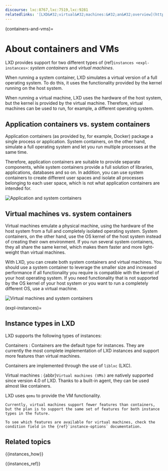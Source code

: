 ```yaml
---
discourse: lxc:8767,lxc:7519,lxc:9281
relatedlinks: '[LXD&#32;virtual&#32;machines:&#32;an&#32;overview](https://ubuntu.com/blog/lxd-virtual-machines-an-overview)'
---
```


(containers-and-vms)=
# About containers and VMs

LXD provides support for two different types of {ref}`instances <expl-instances>`: *system containers* and *virtual machines*.

When running a system container, LXD simulates a virtual version of a full operating system. To do this, it uses the functionality provided by the kernel running on the host system.

When running a virtual machine, LXD uses the hardware of the host system, but the kernel is provided by the virtual machine. Therefore, virtual machines can be used to run, for example, a different operating system.

## Application containers vs. system containers

Application containers (as provided by, for example, Docker) package a single process or application. System containers, on the other hand, simulate a full operating system and let you run multiple processes at the same time.

Therefore, application containers are suitable to provide separate components, while system containers provide a full solution of libraries, applications, databases and so on. In addition, you can use system containers to create different user spaces and isolate all processes belonging to each user space, which is not what application containers are intended for.

![Application and system containers](/images/application-vs-system-containers.svg "Application and system containers")

## Virtual machines vs. system containers

Virtual machines emulate a physical machine, using the hardware of the host system from a full and completely isolated operating system. System containers, on the other hand, use the OS kernel of the host system instead of creating their own environment. If you run several system containers, they all share the same kernel, which makes them faster and more light-weight than virtual machines.

With LXD, you can create both system containers and virtual machines. You should use a system container to leverage the smaller size and increased performance if all functionality you require is compatible with the kernel of your host operating system. If you need functionality that is not supported by the OS kernel of your host system or you want to run a completely different OS, use a virtual machine.

![Virtual machines and system containers](/images/virtual-machines-vs-system-containers.svg "Virtual machines and system containers")

(expl-instances)=
## Instance types in LXD

LXD supports the following types of instances:

Containers
: Containers are the default type for instances.
  They are currently the most complete implementation of LXD instances and support more features than virtual machines.

  Containers are implemented through the use of `liblxc` (LXC).

Virtual machines
: {abbr}`Virtual machines (VMs)` are natively supported since version 4.0 of LXD.
  Thanks to a built-in agent, they can be used almost like containers.

  LXD uses `qemu` to provide the VM functionality.

  ```{note}
  Currently, virtual machines support fewer features than containers, but the plan is to support the same set of features for both instance types in the future.

  To see which features are available for virtual machines, check the condition field in the {ref}`instance-options` documentation.
  ```

## Related topics

{{instances_how}}

{{instances_ref}}
